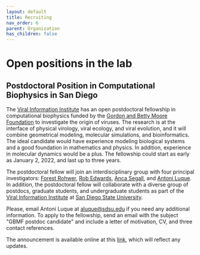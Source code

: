 ```yaml
---
layout: default
title: Recruiting
nav_order: 6
parent: Organization
has_children: false
---
```


# Open positions in the lab

## Postdoctoral Position in Computational Biophysics in San Diego

The [Viral Information Institute](https://viralization.org) has an open postdoctoral fellowship in computational biophysics funded by the [Gordon and Betty Moore Foundation](https://www.moore.org) to investigate the origin of viruses. The research is at the interface of physical virology, viral ecology, and viral evolution, and it will combine geometrical modeling, molecular simulations, and bioinformatics. The ideal candidate would have experience modeling biological systems and a good foundation in mathematics and physics. In addition, experience in molecular dynamics would be a plus. The fellowship could start as early as January 2, 2022, and last up to three years.

The postdoctoral fellow will join an interdisciplinary group with four principal investigators: [Forest Rohwer](https://scholar.google.com/citations?hl=en&user=ALEZEdoAAAAJ), [Rob Edwards](https://scholar.google.com/citations?hl=en&user=e7fvl1kAAAAJ), [Anca Segall](https://scholar.google.com/citations?hl=en&user=p1mzR2gAAAAJ), and [Antoni Luque](https://scholar.google.com/citations?user=ytvnI68AAAAJ&hl=en). In addition, the postdoctoral fellow will collaborate with a diverse group of postdocs, graduate students, and undergraduate students as part of the [Viral Information Institute](https://viralization.org) at [San Diego State University](https://www.sdsu.edu).

Please, email Antoni Luque at <aluque@sdsu.edu> if you need any additional information. To apply to the fellowship, send an email with the subject "GBMF postdoc candidate" and include a letter of motivation, CV, and three contact references.

The announcement is available online at this [link](https://luquelab.github.io/Athena/organization/recruiting.html), which will reflect any updates.
